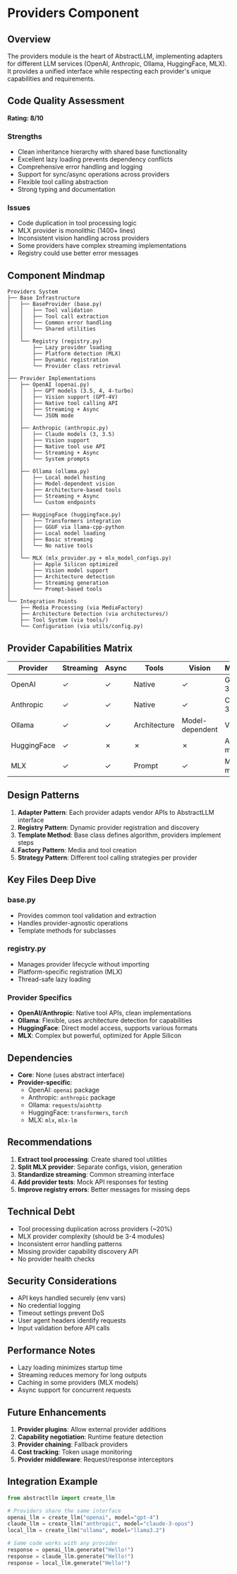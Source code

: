 # Providers Component

## Overview
The providers module is the heart of AbstractLLM, implementing adapters for different LLM services (OpenAI, Anthropic, Ollama, HuggingFace, MLX). It provides a unified interface while respecting each provider's unique capabilities and requirements.

## Code Quality Assessment
**Rating: 8/10**

### Strengths
- Clean inheritance hierarchy with shared base functionality
- Excellent lazy loading prevents dependency conflicts
- Comprehensive error handling and logging
- Support for sync/async operations across providers
- Flexible tool calling abstraction
- Strong typing and documentation

### Issues
- Code duplication in tool processing logic
- MLX provider is monolithic (1400+ lines)
- Inconsistent vision handling across providers
- Some providers have complex streaming implementations
- Registry could use better error messages

## Component Mindmap
```
Providers System
├── Base Infrastructure
│   ├── BaseProvider (base.py)
│   │   ├── Tool validation
│   │   ├── Tool call extraction
│   │   ├── Common error handling
│   │   └── Shared utilities
│   │
│   └── Registry (registry.py)
│       ├── Lazy provider loading
│       ├── Platform detection (MLX)
│       ├── Dynamic registration
│       └── Provider class retrieval
│
├── Provider Implementations
│   ├── OpenAI (openai.py)
│   │   ├── GPT models (3.5, 4, 4-turbo)
│   │   ├── Vision support (GPT-4V)
│   │   ├── Native tool calling API
│   │   ├── Streaming + Async
│   │   └── JSON mode
│   │
│   ├── Anthropic (anthropic.py)
│   │   ├── Claude models (3, 3.5)
│   │   ├── Vision support
│   │   ├── Native tool use API
│   │   ├── Streaming + Async
│   │   └── System prompts
│   │
│   ├── Ollama (ollama.py)
│   │   ├── Local model hosting
│   │   ├── Model-dependent vision
│   │   ├── Architecture-based tools
│   │   ├── Streaming + Async
│   │   └── Custom endpoints
│   │
│   ├── HuggingFace (huggingface.py)
│   │   ├── Transformers integration
│   │   ├── GGUF via llama-cpp-python
│   │   ├── Local model loading
│   │   ├── Basic streaming
│   │   └── No native tools
│   │
│   └── MLX (mlx_provider.py + mlx_model_configs.py)
│       ├── Apple Silicon optimized
│       ├── Vision model support
│       ├── Architecture detection
│       ├── Streaming generation
│       └── Prompt-based tools
│
└── Integration Points
    ├── Media Processing (via MediaFactory)
    ├── Architecture Detection (via architectures/)
    ├── Tool System (via tools/)
    └── Configuration (via utils/config.py)
```

## Provider Capabilities Matrix
| Provider | Streaming | Async | Tools | Vision | Models |
|----------|-----------|-------|-------|--------|---------|
| OpenAI | ✓ | ✓ | Native | ✓ | GPT-3.5/4 |
| Anthropic | ✓ | ✓ | Native | ✓ | Claude 3/3.5 |
| Ollama | ✓ | ✓ | Architecture | Model-dependent | Various |
| HuggingFace | ✓ | ✗ | ✗ | ✗ | Any HF model |
| MLX | ✓ | ✓ | Prompt | ✓ | MLX models |

## Design Patterns
1. **Adapter Pattern**: Each provider adapts vendor APIs to AbstractLLM interface
2. **Registry Pattern**: Dynamic provider registration and discovery
3. **Template Method**: Base class defines algorithm, providers implement steps
4. **Factory Pattern**: Media and tool creation
5. **Strategy Pattern**: Different tool calling strategies per provider

## Key Files Deep Dive

### base.py
- Provides common tool validation and extraction
- Handles provider-agnostic operations
- Template methods for subclasses

### registry.py
- Manages provider lifecycle without importing
- Platform-specific registration (MLX)
- Thread-safe lazy loading

### Provider Specifics
- **OpenAI/Anthropic**: Native tool APIs, clean implementations
- **Ollama**: Flexible, uses architecture detection for capabilities
- **HuggingFace**: Direct model access, supports various formats
- **MLX**: Complex but powerful, optimized for Apple Silicon

## Dependencies
- **Core**: None (uses abstract interface)
- **Provider-specific**:
  - OpenAI: `openai` package
  - Anthropic: `anthropic` package
  - Ollama: `requests`/`aiohttp`
  - HuggingFace: `transformers`, `torch`
  - MLX: `mlx`, `mlx-lm`

## Recommendations
1. **Extract tool processing**: Create shared tool utilities
2. **Split MLX provider**: Separate configs, vision, generation
3. **Standardize streaming**: Common streaming interface
4. **Add provider tests**: Mock API responses for testing
5. **Improve registry errors**: Better messages for missing deps

## Technical Debt
- Tool processing duplication across providers (~20%)
- MLX provider complexity (should be 3-4 modules)
- Inconsistent error handling patterns
- Missing provider capability discovery API
- No provider health checks

## Security Considerations
- API keys handled securely (env vars)
- No credential logging
- Timeout settings prevent DoS
- User agent headers identify requests
- Input validation before API calls

## Performance Notes
- Lazy loading minimizes startup time
- Streaming reduces memory for long outputs
- Caching in some providers (MLX models)
- Async support for concurrent requests

## Future Enhancements
1. **Provider plugins**: Allow external provider additions
2. **Capability negotiation**: Runtime feature detection
3. **Provider chaining**: Fallback providers
4. **Cost tracking**: Token usage monitoring
5. **Provider middleware**: Request/response interceptors

## Integration Example
```python
from abstractllm import create_llm

# Providers share the same interface
openai_llm = create_llm("openai", model="gpt-4")
claude_llm = create_llm("anthropic", model="claude-3-opus")
local_llm = create_llm("ollama", model="llama3.2")

# Same code works with any provider
response = openai_llm.generate("Hello!")
response = claude_llm.generate("Hello!")
response = local_llm.generate("Hello!")
```